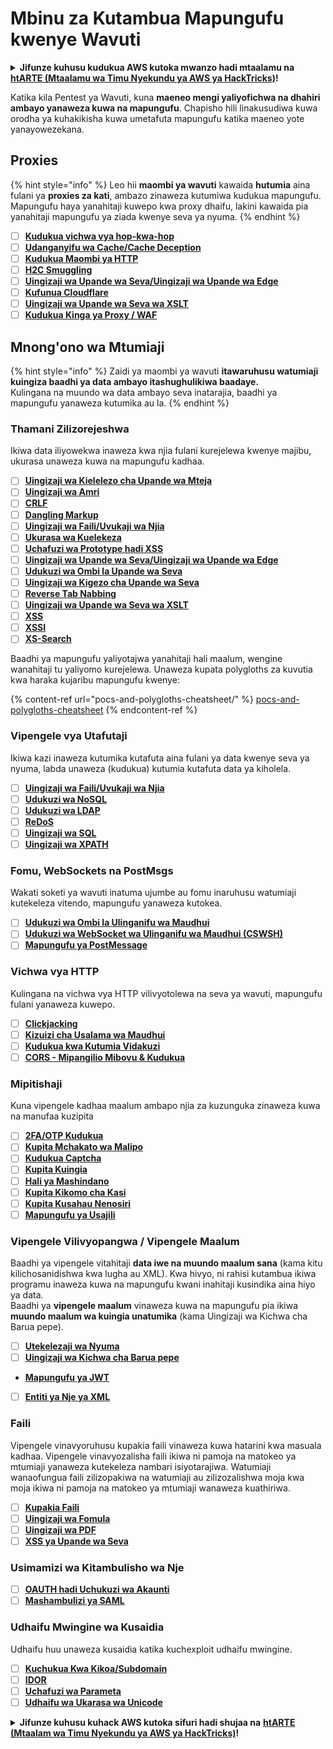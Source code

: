 # Mbinu za Kutambua Mapungufu kwenye Wavuti

<details>

<summary><strong>Jifunze kuhusu kudukua AWS kutoka mwanzo hadi mtaalamu na</strong> <a href="https://training.hacktricks.xyz/courses/arte"><strong>htARTE (Mtaalamu wa Timu Nyekundu ya AWS ya HackTricks)</strong></a><strong>!</strong></summary>

Njia nyingine za kusaidia HackTricks:

* Ikiwa unataka kuona **kampuni yako ikitangazwa kwenye HackTricks** au **kupakua HackTricks kwa PDF** Angalia [**MIPANGO YA USAJILI**](https://github.com/sponsors/carlospolop)!
* Pata [**bidhaa rasmi za PEASS & HackTricks**](https://peass.creator-spring.com)
* Gundua [**Familia ya PEASS**](https://opensea.io/collection/the-peass-family), mkusanyiko wetu wa kipekee wa [**NFTs**](https://opensea.io/collection/the-peass-family)
* **Jiunge na** 💬 [**Kikundi cha Discord**](https://discord.gg/hRep4RUj7f) au kikundi cha [**telegram**](https://t.me/peass) au **tufuate** kwenye **Twitter** 🐦 [**@carlospolopm**](https://twitter.com/hacktricks\_live)**.**
* **Shiriki mbinu zako za kudukua kwa kuwasilisha PRs kwa** [**HackTricks**](https://github.com/carlospolop/hacktricks) na [**HackTricks Cloud**](https://github.com/carlospolop/hacktricks-cloud) repos za github.

</details>

Katika kila Pentest ya Wavuti, kuna **maeneo mengi yaliyofichwa na dhahiri ambayo yanaweza kuwa na mapungufu**. Chapisho hili linakusudiwa kuwa orodha ya kuhakikisha kuwa umetafuta mapungufu katika maeneo yote yanayowezekana.

## Proxies

{% hint style="info" %}
Leo hii **maombi ya wavuti** kawaida **hutumia** aina fulani ya **proxies za kati**, ambazo zinaweza kutumiwa kudukua mapungufu. Mapungufu haya yanahitaji kuwepo kwa proxy dhaifu, lakini kawaida pia yanahitaji mapungufu ya ziada kwenye seva ya nyuma.
{% endhint %}

* [ ] [**Kudukua vichwa vya hop-kwa-hop**](abusing-hop-by-hop-headers.md)
* [ ] [**Udanganyifu wa Cache/Cache Deception**](cache-deception.md)
* [ ] [**Kudukua Maombi ya HTTP**](http-request-smuggling/)
* [ ] [**H2C Smuggling**](h2c-smuggling.md)
* [ ] [**Uingizaji wa Upande wa Seva/Uingizaji wa Upande wa Edge**](server-side-inclusion-edge-side-inclusion-injection.md)
* [ ] [**Kufunua Cloudflare**](../network-services-pentesting/pentesting-web/uncovering-cloudflare.md)
* [ ] [**Uingizaji wa Upande wa Seva wa XSLT**](xslt-server-side-injection-extensible-stylesheet-language-transformations.md)
* [ ] [**Kudukua Kinga ya Proxy / WAF**](proxy-waf-protections-bypass.md)

## **Mnong'ono wa Mtumiaji**

{% hint style="info" %}
Zaidi ya maombi ya wavuti **itawaruhusu watumiaji kuingiza baadhi ya data ambayo itashughulikiwa baadaye.**\
Kulingana na muundo wa data ambayo seva inatarajia, baadhi ya mapungufu yanaweza kutumika au la.
{% endhint %}

### **Thamani Zilizorejeshwa**

Ikiwa data iliyowekwa inaweza kwa njia fulani kurejelewa kwenye majibu, ukurasa unaweza kuwa na mapungufu kadhaa.

* [ ] [**Uingizaji wa Kielelezo cha Upande wa Mteja**](client-side-template-injection-csti.md)
* [ ] [**Uingizaji wa Amri**](command-injection.md)
* [ ] [**CRLF**](crlf-0d-0a.md)
* [ ] [**Dangling Markup**](dangling-markup-html-scriptless-injection/)
* [ ] [**Uingizaji wa Faili/Uvukaji wa Njia**](file-inclusion/)
* [ ] [**Ukurasa wa Kuelekeza**](open-redirect.md)
* [ ] [**Uchafuzi wa Prototype hadi XSS**](deserialization/nodejs-proto-prototype-pollution/#client-side-prototype-pollution-to-xss)
* [ ] [**Uingizaji wa Upande wa Seva/Uingizaji wa Upande wa Edge**](server-side-inclusion-edge-side-inclusion-injection.md)
* [ ] [**Udukuzi wa Ombi la Upande wa Seva**](ssrf-server-side-request-forgery/)
* [ ] [**Uingizaji wa Kigezo cha Upande wa Seva**](ssti-server-side-template-injection/)
* [ ] [**Reverse Tab Nabbing**](reverse-tab-nabbing.md)
* [ ] [**Uingizaji wa Upande wa Seva wa XSLT**](xslt-server-side-injection-extensible-stylesheet-language-transformations.md)
* [ ] [**XSS**](xss-cross-site-scripting/)
* [ ] [**XSSI**](xssi-cross-site-script-inclusion.md)
* [ ] [**XS-Search**](xs-search/)

Baadhi ya mapungufu yaliyotajwa yanahitaji hali maalum, wengine wanahitaji tu yaliyomo kurejelewa. Unaweza kupata polygloths za kuvutia kwa haraka kujaribu mapungufu kwenye:

{% content-ref url="pocs-and-polygloths-cheatsheet/" %}
[pocs-and-polygloths-cheatsheet](pocs-and-polygloths-cheatsheet/)
{% endcontent-ref %}

### **Vipengele vya Utafutaji**

Ikiwa kazi inaweza kutumika kutafuta aina fulani ya data kwenye seva ya nyuma, labda unaweza (kudukua) kutumia kutafuta data ya kiholela.

* [ ] [**Uingizaji wa Faili/Uvukaji wa Njia**](file-inclusion/)
* [ ] [**Udukuzi wa NoSQL**](nosql-injection.md)
* [ ] [**Udukuzi wa LDAP**](ldap-injection.md)
* [ ] [**ReDoS**](regular-expression-denial-of-service-redos.md)
* [ ] [**Uingizaji wa SQL**](sql-injection/)
* [ ] [**Uingizaji wa XPATH**](xpath-injection.md)

### **Fomu, WebSockets na PostMsgs**

Wakati soketi ya wavuti inatuma ujumbe au fomu inaruhusu watumiaji kutekeleza vitendo, mapungufu yanaweza kutokea.

* [ ] [**Udukuzi wa Ombi la Ulinganifu wa Maudhui**](csrf-cross-site-request-forgery.md)
* [ ] [**Udukuzi wa WebSocket wa Ulinganifu wa Maudhui (CSWSH)**](websocket-attacks.md)
* [ ] [**Mapungufu ya PostMessage**](postmessage-vulnerabilities/)

### **Vichwa vya HTTP**

Kulingana na vichwa vya HTTP vilivyotolewa na seva ya wavuti, mapungufu fulani yanaweza kuwepo.

* [ ] [**Clickjacking**](clickjacking.md)
* [ ] [**Kizuizi cha Usalama wa Maudhui**](content-security-policy-csp-bypass/)
* [ ] [**Kudukua kwa Kutumia Vidakuzi**](hacking-with-cookies/)
* [ ] [**CORS - Mipangilio Mibovu & Kudukua**](cors-bypass.md)

### **Mipitishaji**

Kuna vipengele kadhaa maalum ambapo njia za kuzunguka zinaweza kuwa na manufaa kuzipita

* [ ] [**2FA/OTP Kudukua**](2fa-bypass.md)
* [ ] [**Kupita Mchakato wa Malipo**](bypass-payment-process.md)
* [ ] [**Kudukua Captcha**](captcha-bypass.md)
* [ ] [**Kupita Kuingia**](login-bypass/)
* [ ] [**Hali ya Mashindano**](race-condition.md)
* [ ] [**Kupita Kikomo cha Kasi**](rate-limit-bypass.md)
* [ ] [**Kupita Kusahau Nenosiri**](reset-password.md)
* [ ] [**Mapungufu ya Usajili**](registration-vulnerabilities.md)

### **Vipengele Vilivyopangwa / Vipengele Maalum**

Baadhi ya vipengele vitahitaji **data iwe na muundo maalum sana** (kama kitu kilichosanidishwa kwa lugha au XML). Kwa hivyo, ni rahisi kutambua ikiwa programu inaweza kuwa na mapungufu kwani inahitaji kusindika aina hiyo ya data.\
Baadhi ya **vipengele maalum** vinaweza kuwa na mapungufu pia ikiwa **muundo maalum wa kuingia unatumika** (kama Uingizaji wa Kichwa cha Barua pepe).

* [ ] [**Utekelezaji wa Nyuma**](deserialization/)
* [ ] [**Uingizaji wa Kichwa cha Barua pepe**](email-injections.md)
* [**Mapungufu ya JWT**](hacking-jwt-json-web-tokens.md)
* [ ] [**Entiti ya Nje ya XML**](xxe-xee-xml-external-entity.md)
### Faili

Vipengele vinavyoruhusu kupakia faili vinaweza kuwa hatarini kwa masuala kadhaa. Vipengele vinavyozalisha faili ikiwa ni pamoja na matokeo ya mtumiaji yanaweza kutekeleza nambari isiyotarajiwa. Watumiaji wanaofungua faili zilizopakiwa na watumiaji au zilizozalishwa moja kwa moja ikiwa ni pamoja na matokeo ya mtumiaji wanaweza kuathiriwa.

* [ ] [**Kupakia Faili**](file-upload/)
* [ ] [**Uingizaji wa Fomula**](formula-csv-doc-latex-ghostscript-injection.md)
* [ ] [**Uingizaji wa PDF**](xss-cross-site-scripting/pdf-injection.md)
* [ ] [**XSS ya Upande wa Seva**](xss-cross-site-scripting/server-side-xss-dynamic-pdf.md)

### **Usimamizi wa Kitambulisho wa Nje**

* [ ] [**OAUTH hadi Uchukuzi wa Akaunti**](oauth-to-account-takeover.md)
* [ ] [**Mashambulizi ya SAML**](saml-attacks/)

### **Udhaifu Mwingine wa Kusaidia**

Udhaifu huu unaweza kusaidia katika kuchexploit udhaifu mwingine.

* [ ] [**Kuchukua Kwa Kikoa/Subdomain**](domain-subdomain-takeover.md)
* [ ] [**IDOR**](idor.md)
* [ ] [**Uchafuzi wa Parameta**](parameter-pollution.md)
* [ ] [**Udhaifu wa Ukarasa wa Unicode**](unicode-injection/)

<details>

<summary><strong>Jifunze kuhusu kuhack AWS kutoka sifuri hadi shujaa na</strong> <a href="https://training.hacktricks.xyz/courses/arte"><strong>htARTE (Mtaalam wa Timu Nyekundu ya AWS ya HackTricks)</strong></a><strong>!</strong></summary>

Njia nyingine za kusaidia HackTricks:

* Ikiwa unataka kuona **kampuni yako ikitangazwa kwenye HackTricks** au **kupakua HackTricks kwa PDF** Angalia [**MIPANGO YA KUJIUNGA**](https://github.com/sponsors/carlospolop)!
* Pata [**bidhaa rasmi za PEASS & HackTricks**](https://peass.creator-spring.com)
* Gundua [**Familia ya PEASS**](https://opensea.io/collection/the-peass-family), mkusanyiko wetu wa [**NFTs**](https://opensea.io/collection/the-peass-family) ya kipekee
* **Jiunge na** 💬 [**Kikundi cha Discord**](https://discord.gg/hRep4RUj7f) au kikundi cha [**telegram**](https://t.me/peass) au **tufuate** kwenye **Twitter** 🐦 [**@carlospolopm**](https://twitter.com/hacktricks\_live)**.**
* **Shiriki mbinu zako za kuhack kwa kuwasilisha PRs kwa** [**HackTricks**](https://github.com/carlospolop/hacktricks) na [**HackTricks Cloud**](https://github.com/carlospolop/hacktricks-cloud) github repos.

</details>
